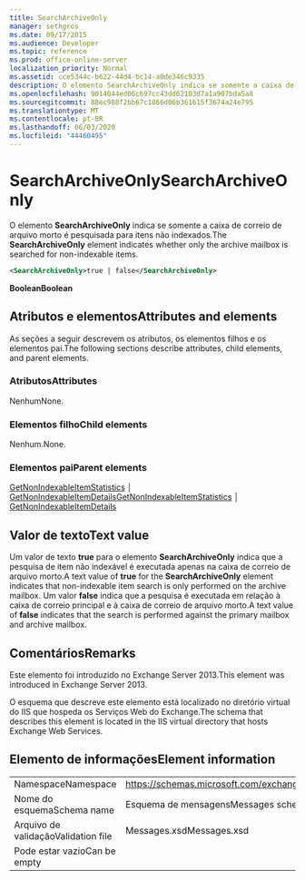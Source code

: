 ```yaml
---
title: SearchArchiveOnly
manager: sethgros
ms.date: 09/17/2015
ms.audience: Developer
ms.topic: reference
ms.prod: office-online-server
localization_priority: Normal
ms.assetid: cce5344c-b622-44d4-bc14-a0de346c9335
description: O elemento SearchArchiveOnly indica se somente a caixa de correio de arquivo morto é pesquisada para itens não indexados.
ms.openlocfilehash: 9014044ed06c697cc43dd62103d7a1a907bda5a8
ms.sourcegitcommit: 88ec988f2bb67c1866d06b361615f3674a24e795
ms.translationtype: MT
ms.contentlocale: pt-BR
ms.lasthandoff: 06/03/2020
ms.locfileid: "44460495"
---
```

# <a name="searcharchiveonly"></a><span data-ttu-id="e7ad3-103">SearchArchiveOnly</span><span class="sxs-lookup"><span data-stu-id="e7ad3-103">SearchArchiveOnly</span></span>

<span data-ttu-id="e7ad3-104">O elemento **SearchArchiveOnly** indica se somente a caixa de correio de arquivo morto é pesquisada para itens não indexados.</span><span class="sxs-lookup"><span data-stu-id="e7ad3-104">The **SearchArchiveOnly** element indicates whether only the archive mailbox is searched for non-indexable items.</span></span> 
  
```xml
<SearchArchiveOnly>true | false</SearchArchiveOnly>
```

 <span data-ttu-id="e7ad3-105">**Boolean**</span><span class="sxs-lookup"><span data-stu-id="e7ad3-105">**Boolean**</span></span>
## <a name="attributes-and-elements"></a><span data-ttu-id="e7ad3-106">Atributos e elementos</span><span class="sxs-lookup"><span data-stu-id="e7ad3-106">Attributes and elements</span></span>

<span data-ttu-id="e7ad3-107">As seções a seguir descrevem os atributos, os elementos filhos e os elementos pai.</span><span class="sxs-lookup"><span data-stu-id="e7ad3-107">The following sections describe attributes, child elements, and parent elements.</span></span>
  
### <a name="attributes"></a><span data-ttu-id="e7ad3-108">Atributos</span><span class="sxs-lookup"><span data-stu-id="e7ad3-108">Attributes</span></span>

<span data-ttu-id="e7ad3-109">Nenhum</span><span class="sxs-lookup"><span data-stu-id="e7ad3-109">None.</span></span>
  
### <a name="child-elements"></a><span data-ttu-id="e7ad3-110">Elementos filho</span><span class="sxs-lookup"><span data-stu-id="e7ad3-110">Child elements</span></span>

<span data-ttu-id="e7ad3-111">Nenhum.</span><span class="sxs-lookup"><span data-stu-id="e7ad3-111">None.</span></span>
  
### <a name="parent-elements"></a><span data-ttu-id="e7ad3-112">Elementos pai</span><span class="sxs-lookup"><span data-stu-id="e7ad3-112">Parent elements</span></span>

<span data-ttu-id="e7ad3-113">[GetNonIndexableItemStatistics](getnonindexableitemstatistics.md) │ [GetNonIndexableItemDetails](getnonindexableitemdetails.md)</span><span class="sxs-lookup"><span data-stu-id="e7ad3-113">[GetNonIndexableItemStatistics](getnonindexableitemstatistics.md) │ [GetNonIndexableItemDetails](getnonindexableitemdetails.md)</span></span>
  
## <a name="text-value"></a><span data-ttu-id="e7ad3-114">Valor de texto</span><span class="sxs-lookup"><span data-stu-id="e7ad3-114">Text value</span></span>

<span data-ttu-id="e7ad3-115">Um valor de texto **true** para o elemento **SearchArchiveOnly** indica que a pesquisa de item não indexável é executada apenas na caixa de correio de arquivo morto.</span><span class="sxs-lookup"><span data-stu-id="e7ad3-115">A text value of **true** for the **SearchArchiveOnly** element indicates that non-indexable item search is only performed on the archive mailbox.</span></span> <span data-ttu-id="e7ad3-116">Um valor **false** indica que a pesquisa é executada em relação à caixa de correio principal e à caixa de correio de arquivo morto.</span><span class="sxs-lookup"><span data-stu-id="e7ad3-116">A text value of **false** indicates that the search is performed against the primary mailbox and archive mailbox.</span></span> 
  
## <a name="remarks"></a><span data-ttu-id="e7ad3-117">Comentários</span><span class="sxs-lookup"><span data-stu-id="e7ad3-117">Remarks</span></span>

<span data-ttu-id="e7ad3-118">Este elemento foi introduzido no Exchange Server 2013.</span><span class="sxs-lookup"><span data-stu-id="e7ad3-118">This element was introduced in Exchange Server 2013.</span></span>
  
<span data-ttu-id="e7ad3-119">O esquema que descreve este elemento está localizado no diretório virtual do IIS que hospeda os Serviços Web do Exchange.</span><span class="sxs-lookup"><span data-stu-id="e7ad3-119">The schema that describes this element is located in the IIS virtual directory that hosts Exchange Web Services.</span></span>
  
## <a name="element-information"></a><span data-ttu-id="e7ad3-120">Elemento de informações</span><span class="sxs-lookup"><span data-stu-id="e7ad3-120">Element information</span></span>

|||
|:-----|:-----|
|<span data-ttu-id="e7ad3-121">Namespace</span><span class="sxs-lookup"><span data-stu-id="e7ad3-121">Namespace</span></span>  <br/> |https://schemas.microsoft.com/exchange/services/2006/messages  <br/> |
|<span data-ttu-id="e7ad3-122">Nome do esquema</span><span class="sxs-lookup"><span data-stu-id="e7ad3-122">Schema name</span></span>  <br/> |<span data-ttu-id="e7ad3-123">Esquema de mensagens</span><span class="sxs-lookup"><span data-stu-id="e7ad3-123">Messages schema</span></span>  <br/> |
|<span data-ttu-id="e7ad3-124">Arquivo de validação</span><span class="sxs-lookup"><span data-stu-id="e7ad3-124">Validation file</span></span>  <br/> |<span data-ttu-id="e7ad3-125">Messages.xsd</span><span class="sxs-lookup"><span data-stu-id="e7ad3-125">Messages.xsd</span></span>  <br/> |
|<span data-ttu-id="e7ad3-126">Pode estar vazio</span><span class="sxs-lookup"><span data-stu-id="e7ad3-126">Can be empty</span></span>  <br/> ||
   

